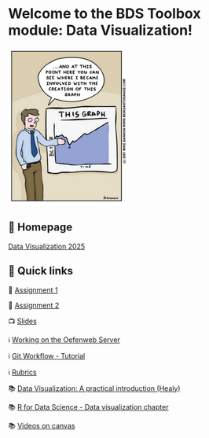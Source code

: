# Welcome to the BDS Toolbox module: Data Visualization!
![Better Plot](images/cartoon-1.png)

## 📍 Homepage
[Data Visualization 2025](https://ann1ejohansson.github.io/data-visualization-2025)

## 🔗 Quick links

📝 [Assignment 1](https://ann1ejohansson.github.io/data-visualization-2025/assignments/dv-assignment-1.html)

📝 [Assignment 2](https://ann1ejohansson.github.io/data-visualization-2025/assignments/dv-assignment-2.html)

📺 [Slides](https://ann1ejohansson.github.io/data-visualization-2025/)

ℹ️ [Working on the Oefenweb Server](https://ann1ejohansson.github.io/data-visualization-2025/documents/working-on-the-server.html)

ℹ️ [Git Workflow - Tutorial](https://ann1ejohansson.github.io/data-visualization-2025/documents/git-workflow.html)

ℹ️ [Rubrics](https://ann1ejohansson.github.io/data-visualization-2025/documents/how-do-we-grade.html)

📚 [Data Visualization: A practical introduction (Healy)](https://socviz.co/)

📚 [R for Data Science - Data visualization chapter](https://r4ds.hadley.nz/data-visualize.html)

📚 [Videos on canvas](https://canvas.uva.nl/courses/54361/modules)

